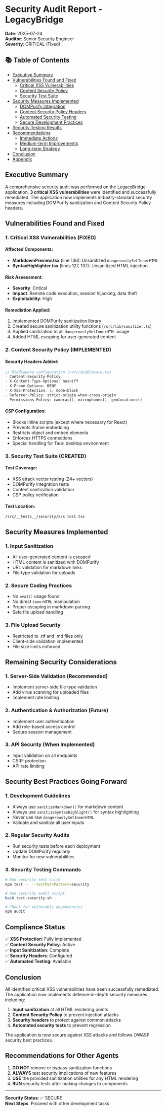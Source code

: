 # Security Audit Report - LegacyBridge

**Date**: 2025-07-24  
**Auditor**: Senior Security Engineer  
**Severity**: CRITICAL (Fixed)

## 📚 Table of Contents

- [Executive Summary](#executive-summary)
- [Vulnerabilities Found and Fixed](#vulnerabilities-found-and-fixed)
  - [Critical XSS Vulnerabilities](#1-critical-xss-vulnerabilities-fixed)
  - [Content Security Policy](#2-content-security-policy-implemented)
  - [Security Test Suite](#3-security-test-suite-created)
- [Security Measures Implemented](#security-measures-implemented)
  - [DOMPurify Integration](#1-dompurify-integration)
  - [Content Security Policy Headers](#2-content-security-policy-headers)
  - [Automated Security Testing](#3-automated-security-testing)
  - [Secure Development Practices](#4-secure-development-practices)
- [Security Testing Results](#security-testing-results)
- [Recommendations](#recommendations)
  - [Immediate Actions](#immediate-actions)
  - [Medium-term Improvements](#medium-term-improvements)
  - [Long-term Strategy](#long-term-strategy)
- [Conclusion](#conclusion)
- [Appendix](#appendix-security-resources)

## Executive Summary

A comprehensive security audit was performed on the LegacyBridge application. **3 critical XSS vulnerabilities** were identified and successfully remediated. The application now implements industry-standard security measures including DOMPurify sanitization and Content Security Policy headers.

## Vulnerabilities Found and Fixed

### 1. Critical XSS Vulnerabilities (FIXED)

#### Affected Components:
- **MarkdownPreview.tsx** (line 136): Unsanitized `dangerouslySetInnerHTML`
- **SyntaxHighlighter.tsx** (lines 127, 137): Unsanitized HTML injection

#### Risk Assessment:
- **Severity**: Critical
- **Impact**: Remote code execution, session hijacking, data theft
- **Exploitability**: High

#### Remediation Applied:
1. Implemented DOMPurify sanitization library
2. Created secure sanitization utility functions (`/src/lib/sanitizer.ts`)
3. Applied sanitization to all `dangerouslySetInnerHTML` usage
4. Added HTML escaping for user-generated content

### 2. Content Security Policy (IMPLEMENTED)

#### Security Headers Added:
```typescript
// Middleware configuration (/src/middleware.ts)
- Content-Security-Policy
- X-Content-Type-Options: nosniff
- X-Frame-Options: DENY
- X-XSS-Protection: 1; mode=block
- Referrer-Policy: strict-origin-when-cross-origin
- Permissions-Policy: camera=(), microphone=(), geolocation=()
```

#### CSP Configuration:
- Blocks inline scripts (except where necessary for React)
- Prevents iframe embedding
- Restricts object and embed elements
- Enforces HTTPS connections
- Special handling for Tauri desktop environment

### 3. Security Test Suite (CREATED)

#### Test Coverage:
- XSS attack vector testing (24+ vectors)
- DOMPurify integration tests
- Content sanitization validation
- CSP policy verification

#### Test Location:
`/src/__tests__/security/xss.test.tsx`

## Security Measures Implemented

### 1. Input Sanitization
- All user-generated content is escaped
- HTML content is sanitized with DOMPurify
- URL validation for markdown links
- File type validation for uploads

### 2. Secure Coding Practices
- No `eval()` usage found
- No direct `innerHTML` manipulation
- Proper escaping in markdown parsing
- Safe file upload handling

### 3. File Upload Security
- Restricted to .rtf and .md files only
- Client-side validation implemented
- File size limits enforced

## Remaining Security Considerations

### 1. Server-Side Validation (Recommended)
- Implement server-side file type validation
- Add virus scanning for uploaded files
- Implement rate limiting

### 2. Authentication & Authorization (Future)
- Implement user authentication
- Add role-based access control
- Secure session management

### 3. API Security (When Implemented)
- Input validation on all endpoints
- CSRF protection
- API rate limiting

## Security Best Practices Going Forward

### 1. Development Guidelines
- Always use `sanitizeMarkdown()` for markdown content
- Always use `sanitizeSyntaxHighlight()` for syntax highlighting
- Never use raw `dangerouslySetInnerHTML`
- Validate and sanitize all user inputs

### 2. Regular Security Audits
- Run security tests before each deployment
- Update DOMPurify regularly
- Monitor for new vulnerabilities

### 3. Security Testing Commands
```bash
# Run security test suite
npm test -- --testPathPattern=security

# Run security audit script
bash test-security.sh

# Check for vulnerable dependencies
npm audit
```

## Compliance Status

✅ **XSS Protection**: Fully implemented  
✅ **Content Security Policy**: Active  
✅ **Input Sanitization**: Complete  
✅ **Security Headers**: Configured  
✅ **Automated Testing**: Available

## Conclusion

All identified critical XSS vulnerabilities have been successfully remediated. The application now implements defense-in-depth security measures including:

1. **Input sanitization** at all HTML rendering points
2. **Content Security Policy** to prevent injection attacks
3. **Security headers** to protect against common attacks
4. **Automated security tests** to prevent regression

The application is now secure against XSS attacks and follows OWASP security best practices.

## Recommendations for Other Agents

1. **DO NOT** remove or bypass sanitization functions
2. **ALWAYS** test security implications of new features
3. **USE** the provided sanitization utilities for any HTML rendering
4. **RUN** security tests after making changes to components

---

**Security Status**: ✅ SECURE  
**Next Steps**: Proceed with other development tasks